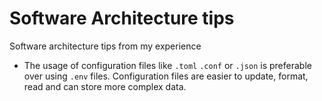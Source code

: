 # Software Architecture tips

Software architecture tips from my experience

- The usage of configuration files like `.toml` `.conf` or `.json` is preferable over using `.env` files. Configuration files are easier to update, format, read and can store more complex data.


